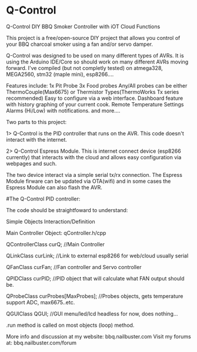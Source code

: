 # Q-Control
Q-Control DIY BBQ Smoker Controller with iOT Cloud Functions

This project is a free/open-source DIY project that allows you control of your BBQ charcoal smoker using a fan and/or servo damper.

Q-Control was designed to be used on many different types of AVRs.  It is using the Arduino IDE/Core so should work on many different AVRs moving forward. I've compiled (but not completly tested) on atmega328, MEGA2560, stm32 (maple mini), esp8266....

Features include:
    1x Pit Probe 
    3x Food probes
    Any/All probes can be either ThermoCouple(Max6675) or Thermistor Types(ThermoWorks Tx series recommended)
    Easy to configure via a web interface.
    Dashboard feature with history graphing of your current cook.
    Remote Temperature Settings
    Alarms (Hi/Low) with notifications.
    and more....
    
Two parts to this project:  

1> Q-Control is the PID controller that runs on the AVR.  This code doesn't interact with the internet.

2> Q-Control Espress Module.  This is internet connect device (esp8266 currently) that interacts with the cloud and allows easy configuration via webpages and such.

The two device interact via a simple serial tx/rx connection.  The Espress Module firware can be updated via OTA(wifi) and in some cases the Espress Module can also flash the AVR.

#The Q-Control PID controller:

The code should be straightfoward to understand:  

Simple Objects Interaction/Definition

Main Controller Object:  qController.h/cpp

 QControllerClass		curQ;  //Main Controller
 
 QLinkClass			curLink;  //Link to external esp8266 for web/cloud usually serial
 
 QFanClass			curFan;   //Fan controller and Servo controller
 
 QPIDClass			curPID;   //PID object that will calculate what FAN output should be.
 
 QProbeClass			curProbes[MaxProbes];  //Probes objects, gets temperature support ADC, max6675..etc.
 
 QGUIClass			QGUI;     //GUI menu/led/lcd headless for now, does nothing...  
 

.run method is called on most objects (loop) method.  

More info and discussion at my website:  bbq.nailbuster.com
Visit my forums at:  bbq.nailbuster.com/forum






    
    
    
